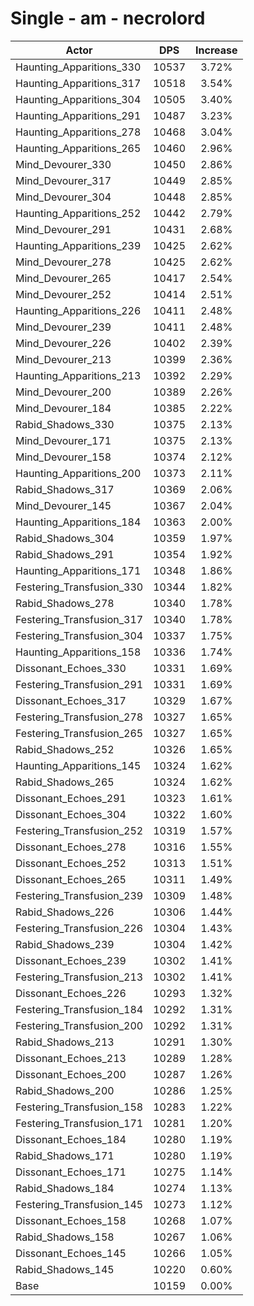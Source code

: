 # Single - am - necrolord
| Actor | DPS | Increase |
|---|:---:|:---:|
|Haunting_Apparitions_330|10537|3.72%|
|Haunting_Apparitions_317|10518|3.54%|
|Haunting_Apparitions_304|10505|3.40%|
|Haunting_Apparitions_291|10487|3.23%|
|Haunting_Apparitions_278|10468|3.04%|
|Haunting_Apparitions_265|10460|2.96%|
|Mind_Devourer_330|10450|2.86%|
|Mind_Devourer_317|10449|2.85%|
|Mind_Devourer_304|10448|2.85%|
|Haunting_Apparitions_252|10442|2.79%|
|Mind_Devourer_291|10431|2.68%|
|Haunting_Apparitions_239|10425|2.62%|
|Mind_Devourer_278|10425|2.62%|
|Mind_Devourer_265|10417|2.54%|
|Mind_Devourer_252|10414|2.51%|
|Haunting_Apparitions_226|10411|2.48%|
|Mind_Devourer_239|10411|2.48%|
|Mind_Devourer_226|10402|2.39%|
|Mind_Devourer_213|10399|2.36%|
|Haunting_Apparitions_213|10392|2.29%|
|Mind_Devourer_200|10389|2.26%|
|Mind_Devourer_184|10385|2.22%|
|Rabid_Shadows_330|10375|2.13%|
|Mind_Devourer_171|10375|2.13%|
|Mind_Devourer_158|10374|2.12%|
|Haunting_Apparitions_200|10373|2.11%|
|Rabid_Shadows_317|10369|2.06%|
|Mind_Devourer_145|10367|2.04%|
|Haunting_Apparitions_184|10363|2.00%|
|Rabid_Shadows_304|10359|1.97%|
|Rabid_Shadows_291|10354|1.92%|
|Haunting_Apparitions_171|10348|1.86%|
|Festering_Transfusion_330|10344|1.82%|
|Rabid_Shadows_278|10340|1.78%|
|Festering_Transfusion_317|10340|1.78%|
|Festering_Transfusion_304|10337|1.75%|
|Haunting_Apparitions_158|10336|1.74%|
|Dissonant_Echoes_330|10331|1.69%|
|Festering_Transfusion_291|10331|1.69%|
|Dissonant_Echoes_317|10329|1.67%|
|Festering_Transfusion_278|10327|1.65%|
|Festering_Transfusion_265|10327|1.65%|
|Rabid_Shadows_252|10326|1.65%|
|Haunting_Apparitions_145|10324|1.62%|
|Rabid_Shadows_265|10324|1.62%|
|Dissonant_Echoes_291|10323|1.61%|
|Dissonant_Echoes_304|10322|1.60%|
|Festering_Transfusion_252|10319|1.57%|
|Dissonant_Echoes_278|10316|1.55%|
|Dissonant_Echoes_252|10313|1.51%|
|Dissonant_Echoes_265|10311|1.49%|
|Festering_Transfusion_239|10309|1.48%|
|Rabid_Shadows_226|10306|1.44%|
|Festering_Transfusion_226|10304|1.43%|
|Rabid_Shadows_239|10304|1.42%|
|Dissonant_Echoes_239|10302|1.41%|
|Festering_Transfusion_213|10302|1.41%|
|Dissonant_Echoes_226|10293|1.32%|
|Festering_Transfusion_184|10292|1.31%|
|Festering_Transfusion_200|10292|1.31%|
|Rabid_Shadows_213|10291|1.30%|
|Dissonant_Echoes_213|10289|1.28%|
|Dissonant_Echoes_200|10287|1.26%|
|Rabid_Shadows_200|10286|1.25%|
|Festering_Transfusion_158|10283|1.22%|
|Festering_Transfusion_171|10281|1.20%|
|Dissonant_Echoes_184|10280|1.19%|
|Rabid_Shadows_171|10280|1.19%|
|Dissonant_Echoes_171|10275|1.14%|
|Rabid_Shadows_184|10274|1.13%|
|Festering_Transfusion_145|10273|1.12%|
|Dissonant_Echoes_158|10268|1.07%|
|Rabid_Shadows_158|10267|1.06%|
|Dissonant_Echoes_145|10266|1.05%|
|Rabid_Shadows_145|10220|0.60%|
|Base|10159|0.00%|

